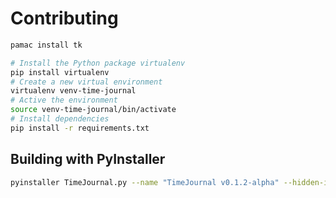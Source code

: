 # Contributing

```bash
pamac install tk
```

```bash
# Install the Python package virtualenv
pip install virtualenv
# Create a new virtual environment
virtualenv venv-time-journal
# Active the environment
source venv-time-journal/bin/activate
# Install dependencies
pip install -r requirements.txt
```

## Building with PyInstaller

```bash
pyinstaller TimeJournal.py --name "TimeJournal v0.1.2-alpha" --hidden-import='PIL._tkinter_finder' --hiddenimport=['sqlalchemy.sql.default_comparator'] --add-data "assets:assets"
```
